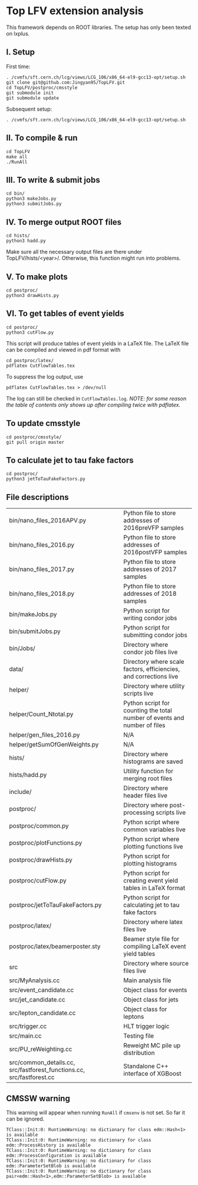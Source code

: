 # Top LFV extension analysis
This framework depends on ROOT libraries. The setup has only been texted on lxplus.

## I. Setup
First time:
```
. /cvmfs/sft.cern.ch/lcg/views/LCG_106/x86_64-el9-gcc13-opt/setup.sh
git clone git@github.com:Jingyan95/TopLFV.git
cd TopLFV/postproc/cmsstyle
git submodule init
git submodule update
```
Subsequent setup:
```
. /cvmfs/sft.cern.ch/lcg/views/LCG_106/x86_64-el9-gcc13-opt/setup.sh
```

## II. To compile & run
```
cd TopLFV
make all
./RunAll
```

## III. To write & submit jobs
```
cd bin/
python3 makeJobs.py
python3 submitJobs.py
```

## IV. To merge output ROOT files
```
cd hists/
python3 hadd.py
```
Make sure all the necessary output files are there under TopLFV/hists/\<year\>/. Otherwise, this function might run into problems.

## V. To make plots
```
cd postproc/
python3 drawHists.py
```

## VI. To get tables of event yields
```
cd postproc/
python3 cutFlow.py
```
This script will produce tables of event yields in a LaTeX file. The LaTeX file can be compiled and viewed in pdf format with
```
cd postproc/latex/
pdflatex CutFlowTables.tex
```
To suppress the log output, use
```
pdflatex CutFlowTables.tex > /dev/null
```
The log can still be checked in `CutFlowTables.log`. *NOTE: for some reason the table of contents only shows up after compiling twice with pdflatex.*

## To update cmsstyle
```
cd postproc/cmsstyle/
git pull origin master
```

## To calculate jet to tau fake factors
```
cd postproc/
python3 jetToTauFakeFactors.py
```

## File descriptions
<table border="0">
  <tr>
    <td>bin/nano_files_2016APV.py</td>
    <td>Python file to store addresses of 2016preVFP samples</td>
  </tr>
  <tr>
    <td>bin/nano_files_2016.py</td>
    <td>Python file to store addresses of 2016postVFP samples</td>
  </tr>
  <tr>
    <td>bin/nano_files_2017.py</td>
    <td>Python file to store addresses of 2017 samples</td>
  </tr>
  <tr>
    <td>bin/nano_files_2018.py</td>
    <td>Python file to store addresses of 2018 samples</td>
  </tr>
  <tr>
    <td>bin/makeJobs.py</td>
    <td>Python script for writing condor jobs</td>
  </tr>
  <tr>
    <td>bin/submitJobs.py</td>
    <td>Python script for submitting condor jobs</td>
  </tr>
  <tr>
    <td>bin/Jobs/</td>
    <td>Directory where condor job files live</td>
  </tr>
  <tr>
    <td>data/</td>
    <td>Directory where scale factors, efficiencies, and corrections live</td>
  </tr>
  <tr>
    <td>helper/</td>
    <td>Directory where utility scripts live</td>
  </tr>
  <tr>
    <td>helper/Count_Ntotal.py</td>
    <td>Python script for counting the total number of events and number of files</td>
  </tr>
  <tr>
    <td>helper/gen_files_2016.py</td>
    <td>N/A</td>
  </tr>
  <tr>
    <td>helper/getSumOfGenWeights.py</td>
    <td>N/A</td>
  </tr>
  <tr>
    <td>hists/</td>
    <td>Directory where histograms are saved</td>
  </tr>
  <tr>
    <td>hists/hadd.py</td>
    <td>Utility function for merging root files</td>
  </tr>
  <tr>
    <td>include/</td>
    <td>Directory where header files live</td>
  </tr>
  <tr>
    <td>postproc/</td>
    <td>Directory where post-processing scripts live</td>
  </tr>
  <tr>
    <td>postproc/common.py</td>
    <td>Python script where common variables live</td>
  </tr>
  <tr>
    <td>postproc/plotFunctions.py</td>
    <td>Python script where plotting functions live</td>
  </tr>
  <tr>
    <td>postproc/drawHists.py</td>
    <td>Python script for plotting histograms</td>
  </tr>
  <tr>
    <td>postproc/cutFlow.py</td>
    <td>Python script for creating event yield tables in LaTeX format</td>
  </tr>
  <tr>
    <td>postproc/jetToTauFakeFactors.py</td>
    <td>Python script for calculating jet to tau fake factors</td>
  </tr>
  <tr>
    <td>postproc/latex/</td>
    <td>Directory where latex files live</td>
  </tr>
  <tr>
    <td>postproc/latex/beamerposter.sty</td>
    <td>Beamer style file for compiling LaTeX event yield tables</td>
  </tr>
  <tr>
    <td>src</td>
    <td>Directory where source files live</td>
  </tr>
  <tr>
    <td>src/MyAnalysis.cc</td>
    <td>Main analysis file</td>
  </tr>
  <tr>
    <td>src/event_candidate.cc</td>
    <td>Object class for events</td>
  </tr>
  <tr>
    <td>src/jet_candidate.cc</td>
    <td>Object class for jets</td>
  </tr>
  <tr>
    <td>src/lepton_candidate.cc</td>
    <td>Object class for leptons</td>
  </tr>
  <tr>
    <td>src/trigger.cc</td>
    <td>HLT trigger logic</td>
  </tr>
  <tr>
    <td>src/main.cc</td>
    <td>Testing file</td>
  </tr>
  <tr>
    <td>src/PU_reWeighting.cc</td>
    <td>Reweight MC pile up distribution</td>
  </tr>
  <tr>
    <td>src/common_details.cc, src/fastforest_functions.cc, src/fastforest.cc</td>
    <td>Standalone C++ interface of XGBoost</td>
  </tr>
</table>

## CMSSW warning
This warning will appear when running `RunAll` if `cmsenv` is not set. So far it can be ignored.
```
TClass::Init:0: RuntimeWarning: no dictionary for class edm::Hash<1> is available
TClass::Init:0: RuntimeWarning: no dictionary for class edm::ProcessHistory is available
TClass::Init:0: RuntimeWarning: no dictionary for class edm::ProcessConfiguration is available
TClass::Init:0: RuntimeWarning: no dictionary for class edm::ParameterSetBlob is available
TClass::Init:0: RuntimeWarning: no dictionary for class pair<edm::Hash<1>,edm::ParameterSetBlob> is available
```
